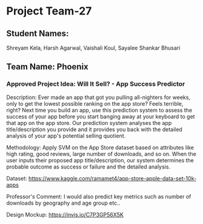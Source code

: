 # Project Team-27

## Student Names: 
Shreyam Kela,
Harsh Agarwal,
Vaishali Koul,
Sayalee Shankar Bhusari

## Team Name: Phoenix

### Approved Project Idea: Will It Sell? - App Success Predictor

Description: Ever made an app that got you pulling all-nighters for weeks, only to get the lowest possible ranking on the app store? Feels terrible, right? Next time you build an app, use this prediction system to assess the success of your app before you start banging away at your keyboard to get that app on the app store. Our prediction system analyses the app title/description you provide and it provides you back with the detailed analysis of your app's potential selling quotient.

Methodology: Apply SVM on the App Store dataset based on attributes like high rating, good reviews, large number of downloads, and so on. When the user inputs their proposed app title/description, our system determines the probable outcome as success or failure and the detailed analysis.

Dataset: https://www.kaggle.com/ramamet4/app-store-apple-data-set-10k-apps

Professor's Comment: I would also predict key metrics such as number of downloads by geography and age group etc.. 

Design Mockup: https://invis.io/C7P3GP56X5K
